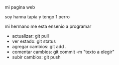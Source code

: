 mi pagina web 

soy hanna tapia y tengo 1 perro

mi hermano me esta ensenio a programar 

- actualizar: git pull
- ver estado: git status
- agregar cambios: git add .
- comentar cambios: git commit -m "texto a elegir"
- subir cambios: git push
